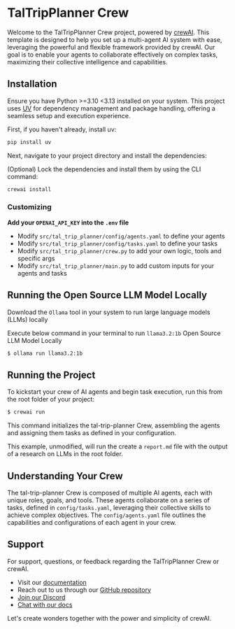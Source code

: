 # TalTripPlanner Crew

Welcome to the TalTripPlanner Crew project, powered by [crewAI](https://crewai.com). This template is designed to help you set up a multi-agent AI system with ease, leveraging the powerful and flexible framework provided by crewAI. Our goal is to enable your agents to collaborate effectively on complex tasks, maximizing their collective intelligence and capabilities.

## Installation

Ensure you have Python >=3.10 <3.13 installed on your system. This project uses [UV](https://docs.astral.sh/uv/) for dependency management and package handling, offering a seamless setup and execution experience.

First, if you haven't already, install uv:

```bash
pip install uv
```

Next, navigate to your project directory and install the dependencies:

(Optional) Lock the dependencies and install them by using the CLI command:
```bash
crewai install
```
### Customizing

**Add your `OPENAI_API_KEY` into the `.env` file**

- Modify `src/tal_trip_planner/config/agents.yaml` to define your agents
- Modify `src/tal_trip_planner/config/tasks.yaml` to define your tasks
- Modify `src/tal_trip_planner/crew.py` to add your own logic, tools and specific args
- Modify `src/tal_trip_planner/main.py` to add custom inputs for your agents and tasks

## Running the Open Source LLM Model Locally

Download the `Ollama` tool in your system to run large language models (LLMs) locally

Execute below command in your terminal to run `llama3.2:1b` Open Source LLM Model Locally

```bash
$ ollama run llama3.2:1b
```

## Running the Project

To kickstart your crew of AI agents and begin task execution, run this from the root folder of your project:

```bash
$ crewai run
```

This command initializes the tal-trip-planner Crew, assembling the agents and assigning them tasks as defined in your configuration.

This example, unmodified, will run the create a `report.md` file with the output of a research on LLMs in the root folder.

## Understanding Your Crew

The tal-trip-planner Crew is composed of multiple AI agents, each with unique roles, goals, and tools. These agents collaborate on a series of tasks, defined in `config/tasks.yaml`, leveraging their collective skills to achieve complex objectives. The `config/agents.yaml` file outlines the capabilities and configurations of each agent in your crew.

## Support

For support, questions, or feedback regarding the TalTripPlanner Crew or crewAI.
- Visit our [documentation](https://docs.crewai.com)
- Reach out to us through our [GitHub repository](https://github.com/joaomdmoura/crewai)
- [Join our Discord](https://discord.com/invite/X4JWnZnxPb)
- [Chat with our docs](https://chatg.pt/DWjSBZn)

Let's create wonders together with the power and simplicity of crewAI.

